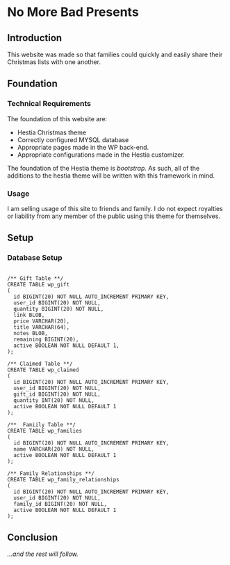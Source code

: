 # No More Bad Presents

## Introduction

This website was made so that families could quickly and easily share their Christmas lists with one another. 

## Foundation

### Technical Requirements

The foundation of this website are:

* Hestia Christmas theme
* Correctly configured MYSQL database
* Appropriate pages made in the WP back-end. 
* Appropriate configurations made in the Hestia customizer.

The foundation of the Hestia theme is _bootstrap_. As such, all of the additions to the hestia theme will be written with this framework in mind. 

### Usage

I am selling usage of this site to friends and family. I do not expect royalties or liability from any member of the public using this theme for themselves.

## Setup

### Database Setup

```mysql

/** Gift Table **/
CREATE TABLE wp_gift
(
  id BIGINT(20) NOT NULL AUTO_INCREMENT PRIMARY KEY,
  user_id BIGINT(20) NOT NULL,
  quantity BIGINT(20) NOT NULL,
  link BLOB,
  price VARCHAR(20),
  title VARCHAR(64),
  notes BLOB,
  remaining BIGINT(20),
  active BOOLEAN NOT NULL DEFAULT 1,
);
 
/** Claimed Table **/
CREATE TABLE wp_claimed
(
  id BIGINT(20) NOT NULL AUTO_INCREMENT PRIMARY KEY,
  user_id BIGINT(20) NOT NULL,
  gift_id BIGINT(20) NOT NULL,
  quantity INT(20) NOT NULL,
  active BOOLEAN NOT NULL DEFAULT 1
);
 
/**  Famiily Table **/
CREATE TABLE wp_families
(
  id BIGINT(20) NOT NULL AUTO_INCREMENT PRIMARY KEY, 
  name VARCHAR(20) NOT NULL, 
  active BOOLEAN NOT NULL DEFAULT 1
);
 
/** Family Relationships **/
CREATE TABLE wp_family_relationships
(
  id BIGINT(20) NOT NULL AUTO_INCREMENT PRIMARY KEY, 
  user_id BIGINT(20) NOT NULL, 
  family_id BIGINT(20) NOT NULL, 
  active BOOLEAN NOT NULL DEFAULT 1
);

```

## Conclusion

_...and the rest will follow._